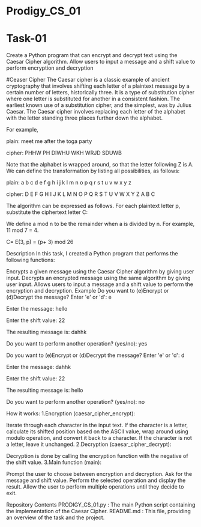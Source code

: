 # Prodigy_CS_01
# Task-01
Create a Python program that can encrypt and decrypt text using the Caesar Cipher algorithm. Allow users to input a message and a shift value to perform encryption and decryption

#Ceaser Cipher
The Caesar cipher is a classic example of ancient cryptography that involves shifting each letter of a plaintext message by a certain number of letters, historically three. It is a type of substitution cipher where one letter is substituted for another in a consistent fashion. The earliest known use of a substitution cipher, and the simplest, was by Julius Caesar. The Caesar cipher involves replacing each letter of the alphabet with the letter standing three places further down the alphabet.

For example,

plain: meet me after the toga party

cipher: PHHW PH DIWHU WKH WRJD SDUWB

Note that the alphabet is wrapped around, so that the letter following Z is A. We can define the transformation by listing all possibilities, as follows:

plain: a b c d e f g h i j k l m n o p q r s t u v w x y z

cipher: D E F G H I J K L M N O P Q R S T U V W X Y Z A B C

The algorithm can be expressed as follows. For each plaintext letter p, substitute the ciphertext letter C:

We define a mod n to be the remainder when a is divided by n. For example, 11 mod 7 = 4.

C= E(3, p) = (p+ 3) mod 26

Description In this task, I created a Python program that performs the following functions:

Encrypts a given message using the Caesar Cipher algorithm by giving user input. Decrypts an encrypted message using the same algorithm by giving user input. Allows users to input a message and a shift value to perform the encryption and decryption. Example Do you want to (e)Encrypt or (d)Decrypt the message? Enter 'e' or 'd': e

Enter the message: hello

Enter the shift value: 22

The resulting message is: dahhk

Do you want to perform another operation? (yes/no): yes

Do you want to (e)Encrypt or (d)Decrypt the message? Enter 'e' or 'd': d

Enter the message: dahhk

Enter the shift value: 22

The resulting message is: hello

Do you want to perform another operation? (yes/no): no

How it works: 1.Encryption (caesar_cipher_encrypt):

Iterate through each character in the input text. If the character is a letter, calculate its shifted position based on the ASCII value, wrap around using modulo operation, and convert it back to a character. If the character is not a letter, leave it unchanged. 2.Decryption (caesar_cipher_decrypt):

Decryption is done by calling the encryption function with the negative of the shift value. 3.Main function (main):

Prompt the user to choose between encryption and decryption. Ask for the message and shift value. Perform the selected operation and display the result. Allow the user to perform multiple operations until they decide to exit.

Repository Contents
PRODIGY_CS_01.py : The main Python script containing the implementation of the Caesar Cipher. README.md : This file, providing an overview of the task and the project.
